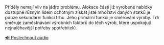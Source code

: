 
Příděly nemají vliv na jádro problému. Alokace částí již vyrobené nabídky dostupné různým lidem ochotným získat jisté množství daných statků je pouze sekundární funkcí trhu. Jeho primární funkcí je směrování výroby. Trh směruje zaměstnávání výrobních faktorů do těch výrob, které uspokojují nejnaléhavější potřeby spotřebitelů.

[🔊 Poslechnout audio](/data/7-paragraphs/audio/chapter_152/para_001-Pdly-nemaj-vliv-na-jdro-problmu-Alokace-s.mp3)
